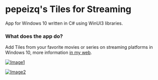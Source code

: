 # pepeizq's Tiles for Streaming

App for Windows 10 written in C# using WinUI3 libraries.

### What does the app do?

Add Tiles from your favorite movies or series on streaming platforms in Windows 10, more information [in my web](https://pepeizqapps.com/app/tiles-for-games/).

[![Image1](https://i.imgur.com/yq5uM9U.webp)](https://pepeizqapps.com/app/tiles-for-streaming/)

[![Image2](https://i.imgur.com/GuwLeWE.webp)](https://pepeizqapps.com/app/tiles-for-streaming/)
